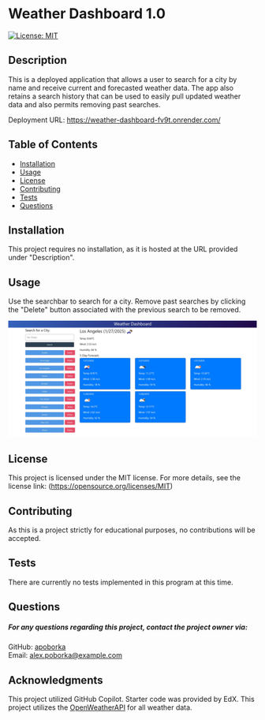 
  # Weather Dashboard 1.0
  [![License: MIT](https://img.shields.io/badge/License-MIT-yellow.svg)](https://opensource.org/licenses/MIT)

  ## Description
  This is a deployed application that allows a user to search for a city by name and receive current and forecasted weather data. The app also retains a search history that can be used to easily pull updated weather data and also permits removing past searches.

  Deployment URL:
  https://weather-dashboard-fv9t.onrender.com/



  ## Table of Contents
  - [Installation](#installation)
  - [Usage](#usage)
  - [License](#license)
  - [Contributing](#contributing)
  - [Tests](#tests)
  - [Questions](#questions)

  ## Installation
  This project requires no installation, as it is hosted at the URL provided under "Description".

  ## Usage
  Use the searchbar to search for a city. Remove past searches by clicking the "Delete" button associated with the previous search to be removed.
  
  ![The Weather Dashboard with past searches for Seattle, Anchorage, Los Angeles, Tempe, Boulder, Dallas, Fort Worth, Chicago, Detroit, New York, and Miami](assets/weather-dashboard-screenshot.jpg)
  

  ## License
  This project is licensed under the MIT license. For more details, see the license link: (https://opensource.org/licenses/MIT)

  ## Contributing
  As this is a project strictly for educational purposes, no contributions will be accepted.

  ## Tests
  There are currently no tests implemented in this program at this time.

  ## Questions
##### For any questions regarding this project, contact the project owner via: 
  GitHub: [apoborka](https://github.com/apoborka)\
  Email: alex.poborka@example.com

  ## Acknowledgments
  This project utilized GitHub Copilot.
  Starter code was provided by EdX.
  This project utilizes the [OpenWeatherAPI](https://openweathermap.org/api) for all weather data.
  
